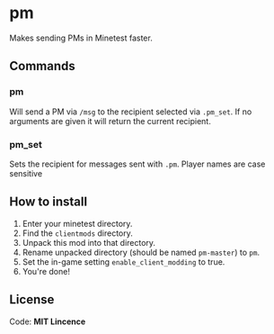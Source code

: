 # pm
Makes sending PMs in Minetest faster.

## Commands
### pm
Will send a PM via `/msg` to the recipient selected via `.pm_set`.
If no arguments are given it will return the current recipient.

### pm_set
Sets the recipient for messages sent with `.pm`. Player names are case sensitive

## How to install
1. Enter your minetest directory.
2. Find the `clientmods` directory.
3. Unpack this mod into that directory.
4. Rename unpacked directory (should be named `pm-master`) to `pm`.
5. Set the in-game setting `enable_client_modding` to true.
6. You're done!

## License
Code: **MIT Lincence**
